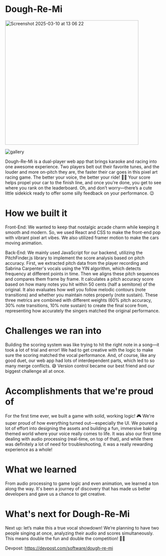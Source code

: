 # Dough-Re-Mi
<img width="430" height="400" alt="Screenshot 2025-03-10 at 13 06 22" src="https://github.com/user-attachments/assets/fa60fd8c-e07a-44f9-9c75-58ab4187e2e4" />


![gallery](https://github.com/user-attachments/assets/78f3f1a0-d411-4716-9f21-4a82824c74b4)


Dough-Re-Mi is a dual-player web app that brings karaoke and racing into one awesome experience. Two players belt out their favorite tunes, and the louder and more on-pitch they are, the faster their car goes in this pixel art racing game. The better your voice, the better your ride! 🎤🚗 Your score helps propel your car to the finish line, and once you're done, you get to see where you rank on the leaderboard. Oh, and don’t worry—there’s a cute little sidekick ready to offer some silly feedback on your performance. 😉

# How we built it

Front-End: We wanted to keep that nostalgic arcade charm while keeping it smooth and modern. So, we used React and CSS to make the front-end pop with vibrant pixel art vibes. We also utilized framer motion to make the cars moving animation.

Back-End: We mainly used JavaScript for our backend, utilizing the PitchFinder.js library to implement the score analysis based on pitch accuracy. First, we extracted pitch data from the player recording and Sabrina Carpenter's vocals using the YIN algorithm, which detects frequency at different points in time. Then we aligns these pitch sequences and compares them frame by frame. It calculates a pitch accuracy score based on how many notes you hit within 50 cents (half a semitone) of the original. It also evaluates how well you follow melodic contours (note transitions) and whether you maintain notes properly (note sustain). These three metrics are combined with different weights (60% pitch accuracy, 30% note transitions, 10% note sustain) to create the final score from, representing how accurately the singers matched the original performance.

# Challenges we ran into

Building the scoring system was like trying to hit the right note in a song—it took a lot of trial and error! We had to get creative with the logic to make sure the scoring matched the vocal performance. And, of course, like any good duet, our web app had lots of interdependent parts, which led to so many merge conflicts. 😅 Version control became our best friend and our biggest challenge all at once.

# Accomplishments that we're proud of

For the first time ever, we built a game with solid, working logic! 🎮 We're super proud of how everything turned out—especially the UI. We poured a lot of effort into designing the assets and building a fun, immersive baking themed world where your voice really comes to life. It was also our first time dealing with audio processing (real-time, on top of that), and while there was definitely a lot of need for troubleshooting, it was a really rewarding experience as a whole!

# What we learned

From audio processing to game logic and even animation, we learned a ton along the way. It's been a journey of discovery that has made us better developers and gave us a chance to get creative.

# What's next for Dough-Re-Mi

Next up: let’s make this a true vocal showdown! We’re planning to have two people singing at once, analyzing their audio and scores simultaneously. This means double the fun and double the competition! 🎤🔥

Devpost: https://devpost.com/software/dough-re-mi